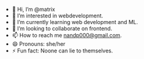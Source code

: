 - 👋 Hi, I’m @matrix
- 👀 I’m interested in webdevelopment.
- 🌱 I’m currently learning web development and ML.
- 💞️ I’m looking to collaborate on frontend.
- 📫 How to reach me nandp000@gmail.com.
- 😄 Pronouns: she/her
- ⚡ Fun fact: Noone can lie to themselves. 

<!---
moonlitsky10/moonlitsky10 is a ✨ special ✨ repository because its `README.md` (this file) appears on your GitHub profile.
You can click the Preview link to take a look at your changes.
--->
